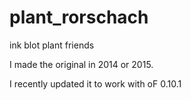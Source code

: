 # plant_rorschach
ink blot plant friends

I made the original in 2014 or 2015.

I recently updated it to work with oF 0.10.1
